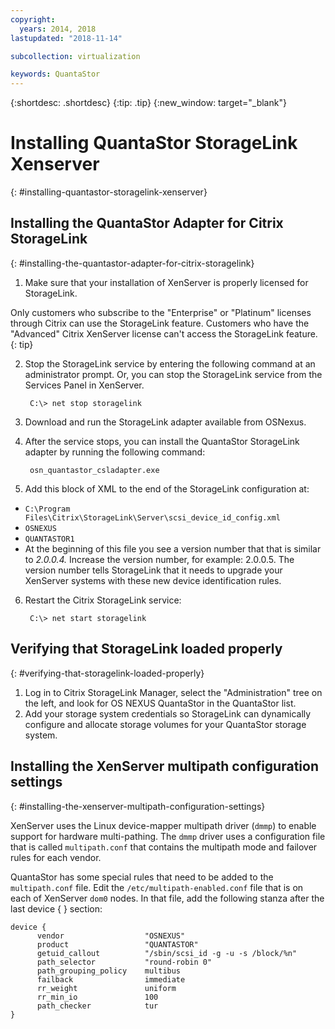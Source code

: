 ```yaml
---
copyright:
  years: 2014, 2018
lastupdated: "2018-11-14"

subcollection: virtualization

keywords: QuantaStor
---
```

{:shortdesc: .shortdesc}
{:tip: .tip}
{:new_window: target="_blank"}

# Installing QuantaStor StorageLink Xenserver
{: #installing-quantastor-storagelink-xenserver}

## Installing the QuantaStor Adapter for Citrix StorageLink
{: #installing-the-quantastor-adapter-for-citrix-storagelink}

1. Make sure that your installation of XenServer is properly licensed for StorageLink.

Only customers who subscribe to the "Enterprise" or "Platinum" licenses through Citrix can use the StorageLink feature. Customers who have the "Advanced" Citrix XenServer license can't access the StorageLink feature.
{: tip}

2. Stop the StorageLink service by entering the following command at an administrator prompt. Or, you can stop the StorageLink service from the Services Panel in XenServer.

        C:\> net stop storagelink

3. Download and run the StorageLink adapter available from OSNexus.

4. After the service stops, you can install the QuantaStor StorageLink adapter by running the following command:

        osn_quantastor_csladapter.exe

5. Add this block of XML to the end of the StorageLink configuration at:
  * `C:\Program Files\Citrix\StorageLink\Server\scsi_device_id_config.xml`
  * `OSNEXUS`
  * `QUANTASTOR1`
  * At the beginning of this file you see a version number that that is similar to _2.0.0.4._ Increase the version number, for example: 2.0.0.5. The version number tells StorageLink that it needs to upgrade your XenServer systems with these new device identification rules.
6. Restart the Citrix StorageLink service:

        C:\> net start storagelink

## Verifying that StorageLink loaded properly
{: #verifying-that-storagelink-loaded-properly}

1. Log in to Citrix StorageLink Manager, select the "Administration" tree on the left, and look for OS NEXUS QuantaStor in the QuantaStor list.
2. Add your storage system credentials so StorageLink can dynamically configure and allocate storage volumes for your QuantaStor storage system.

## Installing the XenServer multipath configuration settings
{: #installing-the-xenserver-multipath-configuration-settings}

XenServer uses the Linux device-mapper multipath driver (`dmmp`) to enable support for hardware multi-pathing. The `dmmp` driver uses a configuration file that is called `multipath.conf` that contains the multipath mode and failover rules for each vendor.

QuantaStor has some special rules that need to be added to the `multipath.conf` file. Edit the `/etc/multipath-enabled.conf` file that is on each of XenServer `dom0` nodes. In that file, add the following stanza after the last device { } section:

    device {
          vendor                  "OSNEXUS"
          product                 "QUANTASTOR"
          getuid_callout          "/sbin/scsi_id -g -u -s /block/%n"
          path_selector           "round-robin 0"
          path_grouping_policy    multibus
          failback                immediate
          rr_weight               uniform
          rr_min_io               100
          path_checker            tur
    }
